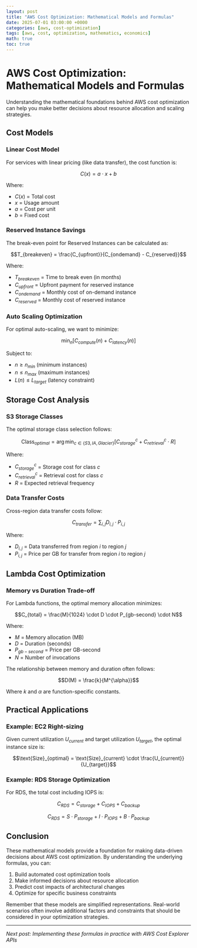 ```yaml
---
layout: post
title: "AWS Cost Optimization: Mathematical Models and Formulas"
date: 2025-07-01 03:00:00 +0000
categories: [aws, cost-optimization]
tags: [aws, cost, optimization, mathematics, economics]
math: true
toc: true
---
```


# AWS Cost Optimization: Mathematical Models and Formulas

Understanding the mathematical foundations behind AWS cost optimization can help you make better decisions about resource allocation and scaling strategies.

## Cost Models

### Linear Cost Model

For services with linear pricing (like data transfer), the cost function is:

$$C(x) = a \cdot x + b$$

Where:
- $C(x)$ = Total cost
- $x$ = Usage amount
- $a$ = Cost per unit
- $b$ = Fixed cost

### Reserved Instance Savings

The break-even point for Reserved Instances can be calculated as:

$$T_{breakeven} = \frac{C_{upfront}}{C_{ondemand} - C_{reserved}}$$

Where:
- $T_{breakeven}$ = Time to break even (in months)
- $C_{upfront}$ = Upfront payment for reserved instance
- $C_{ondemand}$ = Monthly cost of on-demand instance
- $C_{reserved}$ = Monthly cost of reserved instance

### Auto Scaling Optimization

For optimal auto-scaling, we want to minimize:

$$\min_{n} \left[ C_{compute}(n) + C_{latency}(n) \right]$$

Subject to:
- $n \geq n_{min}$ (minimum instances)
- $n \leq n_{max}$ (maximum instances)
- $L(n) \leq L_{target}$ (latency constraint)

## Storage Cost Analysis

### S3 Storage Classes

The optimal storage class selection follows:

$$\text{Class}_{optimal} = \arg\min_{c \in \{S3, IA, Glacier\}} \left[ C_{storage}^c + C_{retrieval}^c \cdot R \right]$$

Where:
- $C_{storage}^c$ = Storage cost for class $c$
- $C_{retrieval}^c$ = Retrieval cost for class $c$  
- $R$ = Expected retrieval frequency

### Data Transfer Costs

Cross-region data transfer costs follow:

$$C_{transfer} = \sum_{i,j} D_{i,j} \cdot P_{i,j}$$

Where:
- $D_{i,j}$ = Data transferred from region $i$ to region $j$
- $P_{i,j}$ = Price per GB for transfer from region $i$ to region $j$

## Lambda Cost Optimization

### Memory vs Duration Trade-off

For Lambda functions, the optimal memory allocation minimizes:

$$C_{total} = \frac{M}{1024} \cdot D \cdot P_{gb-second} \cdot N$$

Where:
- $M$ = Memory allocation (MB)
- $D$ = Duration (seconds)
- $P_{gb-second}$ = Price per GB-second
- $N$ = Number of invocations

The relationship between memory and duration often follows:

$$D(M) = \frac{k}{M^{\alpha}}$$

Where $k$ and $\alpha$ are function-specific constants.

## Practical Applications

### Example: EC2 Right-sizing

Given current utilization $U_{current}$ and target utilization $U_{target}$, the optimal instance size is:

$$\text{Size}_{optimal} = \text{Size}_{current} \cdot \frac{U_{current}}{U_{target}}$$

### Example: RDS Storage Optimization

For RDS, the total cost including IOPS is:

$$C_{RDS} = C_{storage} + C_{IOPS} + C_{backup}$$

$$C_{RDS} = S \cdot P_{storage} + I \cdot P_{IOPS} + B \cdot P_{backup}$$

## Conclusion

These mathematical models provide a foundation for making data-driven decisions about AWS cost optimization. By understanding the underlying formulas, you can:

1. Build automated cost optimization tools
2. Make informed decisions about resource allocation
3. Predict cost impacts of architectural changes
4. Optimize for specific business constraints

Remember that these models are simplified representations. Real-world scenarios often involve additional factors and constraints that should be considered in your optimization strategies.

---

*Next post: Implementing these formulas in practice with AWS Cost Explorer APIs*
